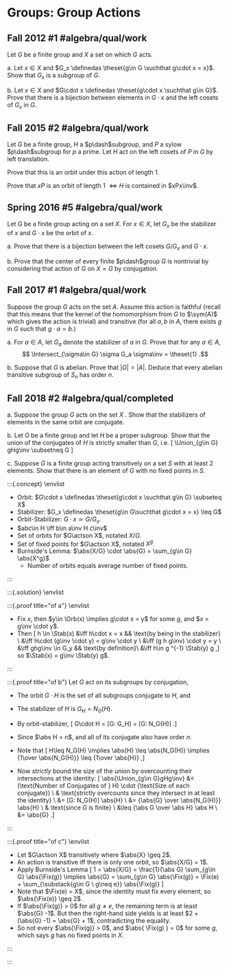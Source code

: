 # Groups: Group Actions

## Fall 2012 #1 #algebra/qual/work
Let $G$ be a finite group and $X$ a set on which $G$ acts.

a.
Let $x\in X$ and $G_x \definedas \theset{g\in G \suchthat g\cdot x = x}$. 
Show that $G_x$ is a subgroup of $G$.

b.
Let $x\in X$ and $G\cdot x \definedas \theset{g\cdot x \suchthat g\in G}$.
Prove that there is a bijection between elements in $G\cdot x$ and the left cosets of $G_x$ in $G$.

## Fall 2015 #2 #algebra/qual/work
Let $G$ be a finite group, $H$ a $p\dash$subgroup, and $P$ a sylow $p\dash$subgroup for $p$ a prime.
Let $H$ act on the left cosets of $P$ in $G$ by left translation.

Prove that this is an orbit under this action of length 1.

Prove that $xP$ is an orbit of length 1 $\iff H$ is contained in $xPx\inv$.

## Spring 2016 #5 #algebra/qual/work
Let $G$ be a finite group acting on a set $X$.
For $x\in X$, let $G_x$ be the stabilizer of $x$ and $G\cdot x$ be the orbit of $x$.

a.
Prove that there is a bijection between the left cosets $G/G_x$ and $G\cdot x$.

b.
Prove that the center of every finite $p\dash$group $G$ is nontrivial by considering that action of $G$ on $X=G$ by conjugation.

## Fall 2017 #1 #algebra/qual/work
Suppose the group $G$ acts on the set $A$. 
Assume this action is faithful (recall that this means that the kernel of the homomorphism from $G$ to $\sym(A)$ which gives the action is trivial) and transitive (for all $a, b$ in $A$, there exists $g$ in $G$ such that $g \cdot a = b$.)

a.
For $a \in A$, let $G_a$ denote the stabilizer of $a$ in $G$. 
Prove that for any $a \in A$, 
$$
\Intersect_{\sigma\in G} \sigma G_a \sigma\inv = \theset{1}
.$$

b.
Suppose that $G$ is abelian. Prove that $|G| = |A|$. Deduce that every abelian transitive subgroup of $S_n$ has order $n$.

## Fall 2018 #2 #algebra/qual/completed

a.
Suppose the group $G$ acts on the set $X$ . Show that the stabilizers of elements in the same orbit are conjugate.

b.
Let $G$ be a finite group and let $H$ be a proper subgroup. Show that the union of the conjugates of $H$ is strictly smaller than $G$, i.e.
\[
\Union_{g\in G} gHg\inv \subsetneq G
\]

c.
Suppose $G$ is a finite group acting transitively on a set $S$ with at least 2 elements. Show that there is an element of $G$ with no fixed points in $S$.

:::{.concept}
\envlist

- Orbit: $G\cdot x \definedas \theset{g\cdot x \suchthat g\in G} \subseteq X$
- Stabilizer: $G_x \definedas \theset{g\in G\suchthat g\cdot x = x} \leq G$
- Orbit-Stabilizer: $G\cdot x \simeq G/G_x$.
- $abc\in H \iff b\in a\inv H c\inv$
- Set of orbits for $G\actson X$, notated $X/G$.
- Set of fixed points for $G\actson X$, notated $X^g$.
- Burnside's Lemma: $\abs{X/G} \cdot \abs{G} = \sum_{g\in G} \abs{X^g}$ 
  - Number of orbits equals average number of fixed points.

:::

:::{.solution}
\envlist

:::{.proof title="of a"}
\envlist

- Fix $x$, then $y\in \Orb(x) \implies g\cdot x = y$ for some $g$, and $x = g\inv \cdot y$.
- Then
\[
h \in \Stab(x)
&\iff h\cdot x = x && \text{by being in the stabilizer} \\
&\iff h\cdot (g\inv \cdot y) = g\inv \cdot y \\
&\iff (g h g\inv) \cdot y = y \\
&\iff ghg\inv \in G_y && \text{by definition}\\
&\iff h\in g ^{-1}  \Stab(y) g
,\]
so $\Stab(x) = g\inv \Stab(y) g$.

:::

:::{.proof title="of b"}
Let $G$ act on its subgroups by conjugation, 

- The orbit $G\cdot H$ is the set of all subgroups conjugate to $H$, and

- The stabilizer of $H$ is $G_H = N_G(H)$.

- By orbit-stabilizer,
\[
G\cdot H = [G: G_H] = [G: N_G(H)]
.\]

- Since $\abs H = n$, and all of its conjugate also have order $n$.

- Note that 
\[
H\leq N_G(H) \implies \abs{H} \leq \abs{N_G(H)} \implies {1\over \abs{N_G(H)}} \leq {1\over \abs{H}}
,\]

- Now *strictly* bound the size of the union by overcounting their intersections at the identity:
\[
\abs{\Union_{g\in G}gHg\inv} 
&< (\text{Number of Conjugates of } H) \cdot (\text{Size of each conjugate}) \\ 
& \text{strictly overcounts since they intersect in at least the identity} \\
&= [G: N_G(H)] \abs{H} \\
&= {\abs{G} \over \abs{N_G(H)}} \abs{H} \\
& \text{since $G$ is finite} \\
&\leq {\abs G \over \abs H} \abs H \\
&= \abs{G}
.\]

:::

:::{.proof title="of c"}
\envlist

- Let $G\actson X$ transitively where $\abs{X} \geq 2$.
- An action is transitive iff there is only one orbit, so $\abs{X/G} = 1$.
- Apply Burnside's Lemma
\[
1 = \abs{X/G} = \frac{1}{\abs G} \sum_{g\in G} \abs{\Fix(g)} \implies \abs{G} = \sum_{g\in G} \abs{\Fix(g)} = \Fix(e) + \sum_{\substack{g\in G \\ g\neq e}} \abs{\Fix(g)}
\]
- Note that $\Fix(e) = X$, since the identity must fix every element, so $\abs{\Fix(e)} \geq 2$.
- If $\abs{\Fix(g)} > 0$ for all $g\neq e$, the remaining term is at least $\abs{G} -1$.
  But then the right-hand side yields is at least $2 + (\abs{G} -1) = \abs{G} + 1$, contradicting the equality.
- So not every $\abs{\Fix(g)} > 0$, and $\abs{ \Fix(g) } = 0$ for some $g$, which says $g$ has no fixed points in $X$.

:::

:::

